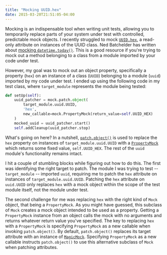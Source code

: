 ```yaml
---
title: "Mocking UUID.hex"
date: 2015-03-20T21:51:05-04:00
---
```


Mocking is an indispensable tool when writing unit tests, allowing you to temporarily replace parts of your system under test with controlled, predictable mock objects. I recently struggled to mock [`UUID.hex`](https://docs.python.org/2/library/uuid.html#uuid.UUID.hex), a read-only attribute on instances of the UUID class. Ned Batchelder has written about [mocking `datetime.today()`](http://nedbatchelder.com/blog/201209/mocking_datetimetoday.html). This is a good resource if you're trying to mock out a method belonging to a class from a module imported by your code under test.

However, my goal was to mock out an object property, specifically a property (`hex`) on an instance of a class (`UUID`) belonging to a module (`uuid`) imported by my code under test. I ended up using the following code in my test class, where `target_module` represents the module being tested:

```python
def setUp(self):
    uuid_patcher = mock.patch.object(
        target_module.uuid.UUID,
        'hex',
        new_callable=mock.PropertyMock(return_value=self.UUID_HEX)
    )
    mocked_uuid = uuid_patcher.start()
    self.addCleanup(uuid_patcher.stop)
```

What's going on here? In a nutshell, [`patch.object()`](https://docs.python.org/3/library/unittest.mock.html#patch-object) is used to replace the `hex` property on instances of `target_module.uuid.UUID` with a [`PropertyMock`](https://docs.python.org/3/library/unittest.mock.html#unittest.mock.PropertyMock) which returns some fixed value, `self.UUID_HEX`. The rest of the `uuid` module's functionality remains intact.

I hit a couple of stumbling blocks while figuring out how to do this. The first was identifying the right target to patch. The module I was trying to test -- `target_module` -- imported `uuid`, requiring me to patch the `hex` attribute on instances of `target_module.uuid.UUID`. Patching the `hex` attribute on `uuid.UUID` only replaces `hex` with a mock object within the scope of the test module itself, not the module under test.

The second challenge for me was replacing `hex` with the right kind of `Mock` object, that being a `PropertyMock`. As you might have guessed, this subclass of `Mock` creates a mock object intended to be used as a property. Getting a `PropertyMock` instance from an object calls the mock with no arguments and returns whatever return value you've specified. The key to replacing `hex` with a `PropertyMock` is specifying `PropertyMock` as a new callable when invoking `patch.object()`. By default, `patch.object()` replaces its target attribute with an instance of [`MagicMock`](https://docs.python.org/3/library/unittest.mock.html#unittest.mock.MagicMock). Specifying `PropertyMock` as a new callable instructs `patch.object()` to use this alternative subclass of `Mock` when patching attributes.
